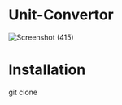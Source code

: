 # Unit-Convertor
![Screenshot (415)](https://user-images.githubusercontent.com/113971487/221426211-f905317c-4cce-4a50-b7e8-a3d2202630cf.png)

# Installation
git clone
